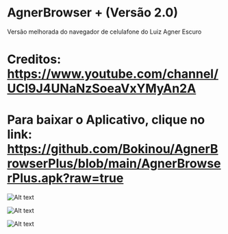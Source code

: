 # AgnerBrowser + (Versão 2.0)
Versão melhorada do navegador de celulafone do Luiz Agner Escuro

# Creditos: https://www.youtube.com/channel/UCI9J4UNaNzSoeaVxYMyAn2A

# Para baixar o Aplicativo, clique no link: https://github.com/Bokinou/AgnerBrowserPlus/blob/main/AgnerBrowserPlus.apk?raw=true

![Alt text](https://i.ibb.co/0ry8Mfq/agnerbrowser.png "Logo")

![Alt text](https://i.ibb.co/N3RSTDN/Screenshot-20210908-152551.png "Teste de net (Minha net n é mt boa")

![Alt text](https://i.ibb.co/HhSgyvr/Screenshot-20210908-152704.png "Youtoba")
